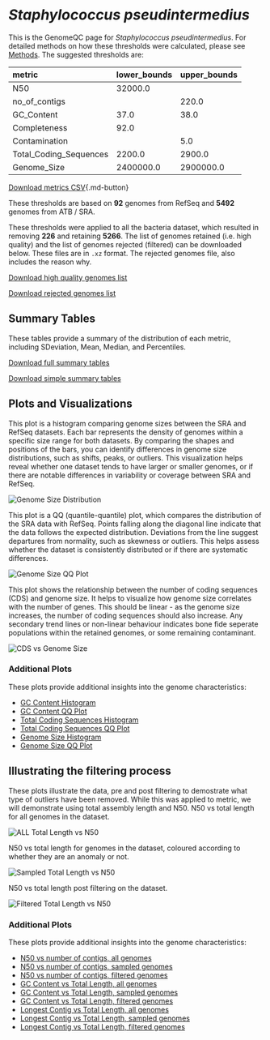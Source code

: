# *Staphylococcus pseudintermedius*

This is the GenomeQC page for *Staphylococcus pseudintermedius*. For detailed methods on how these thresholds were calculated, please see [Methods](../../methods.md).
The suggested thresholds are: 

| metric                 | lower_bounds   | upper_bounds   |
|:-----------------------|:---------------|:---------------|
| N50                    | 32000.0        |                |
| no_of_contigs          |                | 220.0          |
| GC_Content             | 37.0           | 38.0           |
| Completeness           | 92.0           |                |
| Contamination          |                | 5.0            |
| Total_Coding_Sequences | 2200.0         | 2900.0         |
| Genome_Size            | 2400000.0      | 2900000.0      |

[Download metrics CSV](Staphylococcus_pseudintermedius_metrics.csv){.md-button}


These thresholds are based on **92** genomes from RefSeq and **5492** genomes from ATB / SRA.

These thresholds were applied to all the bacteria dataset, which resulted in removing **226** and retaining **5266**.
The list of genomes retained (i.e. high quality) and the list of genomes rejected (filtered) can be downloaded below. These files are in `.xz` format. The rejected genomes file, also includes the reason why.

[Download high quality genomes list](Staphylococcus_pseudintermedius_high_quality_genomes.csv.xz)


[Download rejected genomes list](Staphylococcus_pseudintermedius_filtered_out_genomes.csv.xz)



## Summary Tables
These tables provide a summary of the distribution of each metric, including SDeviation, Mean, Median, and Percentiles.

[Download full summary tables](summary.csv)

[Download simple summary tables](selected_summary.csv)

## Plots and Visualizations

This plot is a histogram comparing genome sizes between the SRA and RefSeq datasets. Each bar represents the density of genomes within a specific size range for both datasets. By comparing the shapes and positions of the bars, you can identify differences in genome size distributions, such as shifts, peaks, or outliers. This visualization helps reveal whether one dataset tends to have larger or smaller genomes, or if there are notable differences in variability or coverage between SRA and RefSeq.

![Genome Size Distribution](Genome_Size_refseq_histogram_kde.png)

This plot is a QQ (quantile-quantile) plot, which compares the distribution of the SRA data with RefSeq. Points falling along the diagonal line indicate that the data follows the expected distribution. Deviations from the line suggest departures from normality, such as skewness or outliers. This helps assess whether the dataset is consistently distributed or if there are systematic differences.

![Genome Size QQ Plot](Genome_Size_refseq_qqplot.png)

This plot shows the relationship between the number of coding sequences (CDS) and genome size. It helps to visualize how genome size correlates with the number of genes. This should be linear - as the genome size increases, the number of coding sequences should also increase. Any secondary trend lines or non-linear behaviour indicates bone fide seperate populations within the retained genomes, or some remaining contaminant. 

![CDS vs Genome Size](Staphylococcus_pseudintermedius_CDS_vs_Genome_Size.png)

### Additional Plots

These plots provide additional insights into the genome characteristics:

- [GC Content Histogram](GC_Content_refseq_histogram_kde.png)
- [GC Content QQ Plot](GC_Content_refseq_qqplot.png)
- [Total Coding Sequences Histogram](Total_Coding_Sequences_refseq_histogram_kde.png)
- [Total Coding Sequences QQ Plot](Total_Coding_Sequences_refseq_qqplot.png)
- [Genome Size Histogram](Genome_Size_refseq_histogram_kde.png)
- [Genome Size QQ Plot](Genome_Size_refseq_qqplot.png)
## Illustrating the filtering process
These plots illustrate the data, pre and post filtering to demostrate what type of outliers have been removed. While this was applied to metric, we will demonstrate using total assembly length and N50.
N50 vs total length for all genomes in the dataset.

![ALL Total Length vs N50](Staphylococcus_pseudintermedius_all_total_length_N50.png)

N50 vs total length for genomes in the dataset, coloured according to whether they are an anomaly or not.

![Sampled Total Length vs N50](Staphylococcus_pseudintermedius_sample_total_length_N50.png)

N50 vs total length post filtering on the dataset.

![Filtered Total Length vs N50](Staphylococcus_pseudintermedius_filt_total_length_N50.png)

### Additional Plots

These plots provide additional insights into the genome characteristics:

- [N50 vs number of contigs, all genomes](Staphylococcus_pseudintermedius_all_N50_number.png)
- [N50 vs number of contigs, sampled genomes](Staphylococcus_pseudintermedius_sample_N50_number.png)
- [N50 vs number of contigs, filtered genomes](Staphylococcus_pseudintermedius_filt_N50_number.png)
- [GC Content vs Total Length, all genomes](Staphylococcus_pseudintermedius_all_total_length_GC_Content.png)
- [GC Content vs Total Length, sampled genomes](Staphylococcus_pseudintermedius_sample_total_length_GC_Content.png)
- [GC Content vs Total Length, filtered genomes](Staphylococcus_pseudintermedius_filt_total_length_GC_Content.png)
- [Longest Contig vs Total Length, all genomes](Staphylococcus_pseudintermedius_all_total_length_longest.png)
- [Longest Contig vs Total Length, sampled genomes](Staphylococcus_pseudintermedius_sample_total_length_longest.png)
- [Longest Contig vs Total Length, filtered genomes](Staphylococcus_pseudintermedius_filt_total_length_longest.png)
